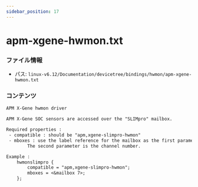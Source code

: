 ```yaml
---
sidebar_position: 17
---
```

# apm-xgene-hwmon.txt

### ファイル情報

- パス: `linux-v6.12/Documentation/devicetree/bindings/hwmon/apm-xgene-hwmon.txt`

### コンテンツ

```txt
APM X-Gene hwmon driver

APM X-Gene SOC sensors are accessed over the "SLIMpro" mailbox.

Required properties :
 - compatible : should be "apm,xgene-slimpro-hwmon"
 - mboxes : use the label reference for the mailbox as the first parameter.
	    The second parameter is the channel number.

Example :
	hwmonslimpro {
		compatible = "apm,xgene-slimpro-hwmon";
		mboxes = <&mailbox 7>;
	};

```
